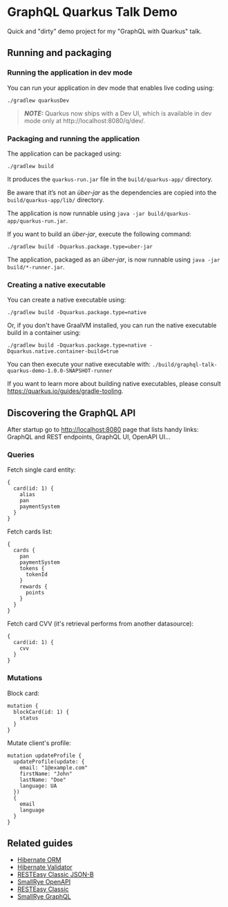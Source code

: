 # GraphQL Quarkus Talk Demo

Quick and "dirty" demo project for my "GraphQL with Quarkus" talk.

## Running and packaging

### Running the application in dev mode

You can run your application in dev mode that enables live coding using:

```shell
./gradlew quarkusDev
```

> **_NOTE:_**  Quarkus now ships with a Dev UI, which is available in dev mode only at http://localhost:8080/q/dev/.

### Packaging and running the application

The application can be packaged using:

```shell
./gradlew build
```

It produces the `quarkus-run.jar` file in the `build/quarkus-app/` directory.

Be aware that it’s not an _über-jar_ as the dependencies are copied into the `build/quarkus-app/lib/` directory.

The application is now runnable using `java -jar build/quarkus-app/quarkus-run.jar`.

If you want to build an _über-jar_, execute the following command:

```shell
./gradlew build -Dquarkus.package.type=uber-jar
```

The application, packaged as an _über-jar_, is now runnable using `java -jar build/*-runner.jar`.

### Creating a native executable

You can create a native executable using:

```shell
./gradlew build -Dquarkus.package.type=native
```

Or, if you don't have GraalVM installed, you can run the native executable build in a container using:

```shell
./gradlew build -Dquarkus.package.type=native -Dquarkus.native.container-build=true
```

You can then execute your native executable with: `./build/graphql-talk-quarkus-demo-1.0.0-SNAPSHOT-runner`

If you want to learn more about building native executables, please consult https://quarkus.io/guides/gradle-tooling.

## Discovering the GraphQL API

After startup go to [http://localhost:8080](http://localhost:8080) page that lists handy links: GraphQL
and REST endpoints, GraphQL UI, OpenAPI UI...

### Queries

Fetch single card entity:

```
{
  card(id: 1) {
    alias
    pan
    paymentSystem
  }
}
```

Fetch cards list:

```
{
  cards {
    pan
    paymentSystem
    tokens {
      tokenId
    }
    rewards {
      points
    }
  }
}
```

Fetch card CVV (it's retrieval performs from another datasource):

```
{
  card(id: 1) {
    cvv
  }
}
```

### Mutations

Block card:

```
mutation {
  blockCard(id: 1) {
    status
  }
}
```

Mutate client's profile:

```
mutation updateProfile {
  updateProfile(update: {
    email: "1@example.com"
    firstName: "John"
    lastName: "Doe"
    language: UA
  }) 
  {
    email
    language
  }
}
```

## Related guides

- [Hibernate ORM](https://quarkus.io/guides/hibernate-orm)
- [Hibernate Validator](https://quarkus.io/guides/validation)
- [RESTEasy Classic JSON-B](https://quarkus.io/guides/rest-json)
- [SmallRye OpenAPI](https://quarkus.io/guides/openapi-swaggerui)
- [RESTEasy Classic](https://quarkus.io/guides/resteasy)
- [SmallRye GraphQL](https://quarkus.io/guides/microprofile-graphql)
